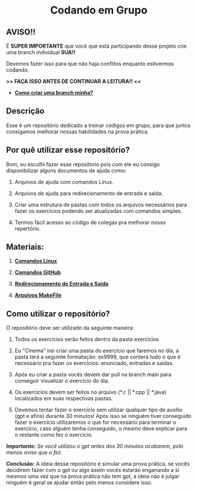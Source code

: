 <h1 align="center">Codando em Grupo</h1>

## AVISO!!

É **SUPER IMPORTANTE** que você que está participando desse projeto crie uma branch individual **SUA!!**

Devemos fazer isso para que não haja conflitos enquanto estivermos codando.

**>> FAÇA ISSO ANTES DE CONTINUAR A LEITURA!! <<**

- [**Como criar uma branch minha?**](https://github.com/LucasReis26/codandoEmGrupo/blob/main/ajuda/criandoBranch.md)

## Descrição

Esse é um repositório dedicado a treinar códigos em grupo, para que juntos consigamos melhorar nossas habilidades na prova prática.

## Por quê utilizar esse repositório?

Bom, eu escolhi fazer esse repositório pois com ele eu consigo disponibilizar alguns documentos de ajuda como: 

1. Arquivos de ajuda com comandos Linux.

1. Arquivos de ajuda para redirecionamento de entrada e saída.

1. Criar uma estrutura de pastas com todos os arquivos necessários para fazer os exercícios podendo ser atualizadas com comandos simples. 

1. Termos fácil acesso ao código de colegas pra melhorar nosso repertório.

## Materiais:

1. [**Comandos Linux**](https://github.com/LucasReis26/codandoEmGrupo/blob/main/ajuda/comandosLinux.md)

1. [**Comandos GitHub**](https://github.com/LucasReis26/codandoEmGrupo/blob/main/ajuda/comandosGitHub.md)

1. [**Redirecionamento de Entrada e Saída**](https://github.com/LucasReis26/codandoEmGrupo/blob/main/ajuda/redirecionamentoEntradaSaida.md)

1. [**Arquivos MakeFile**]()

## Como utilizar o repositório?

O repositório deve ser utilizado da seguinte maneira:

1. Todos os exercícios serão feitos dentro da pasta exercicios

1. Eu "Cinema" irei criar uma pasta do exercício que faremos no dia, a pasta terá a seguinte formatação: ex9999, que conterá tudo o que é necessário pra fazer os exercícios: enunciado, entradas e saídas.

1. Após eu criar a pasta vocês devem dar pull na branch main para conseguir visualizar o exercício do dia.

1. Os exercícios devem ser feitos no arquivo (*.c || *.cpp || *.java) localizados em suas respectivas pastas.

1. Devemos tentar fazer o exercício sem utilizar qualquer tipo de auxílio (gpt e afins) durante 30 minutos! Após isso se ninguém tiver conseguido fazer o exercício utilizaremos o que for necessário para terminar o exercício, caso alguém tenha conseguido, o mesmo deve explicar para o restante como fez o exercício.

_**Importante:** Se você utilizou o gpt antes dos 30 minutos acabarem, pelo menos avise que o fez._

**Conclusão:** A ideia desse repositório é simular uma prova prática, se vocês decidirem fazer com o gpt ou algo assim vocês estarão enganando a si mesmos uma vez que na prova prática não tem gpt, a ideia não é julgar ninguém é geral se ajudar então pelo menos considere isso.
